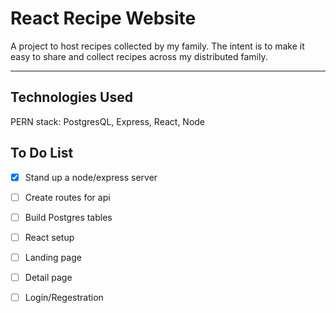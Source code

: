# React Recipe Website 

A project to host recipes collected by my family. The intent is to make it easy to share and collect recipes across my distributed family.

---

## Technologies Used
PERN stack: PostgresQL, Express, React, Node

## To Do List
- [x] Stand up a node/express server
- [ ] Create routes for api
- [ ] Build Postgres tables
- [ ] React setup
- [ ] Landing page
- [ ] Detail page
- [ ] Login/Regestration


